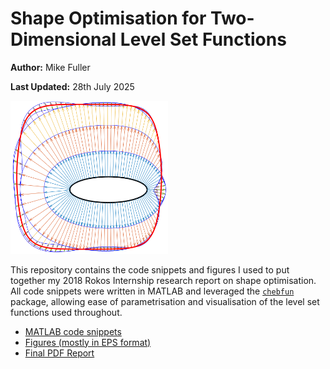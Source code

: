 # Shape Optimisation for Two-Dimensional Level Set Functions

**Author:** Mike Fuller

**Last Updated:** 28th July 2025

<img src="figures/titlepic.png" alt="Shape Optimisation of bow tie level set function" width="50%"/>

This repository contains the code snippets and figures I used to put together my 2018 Rokos Internship research report on shape optimisation. All code snippets were written in $\text{MATLAB}$ and leveraged the [`chebfun`](https://www.chebfun.org/) package, allowing ease of parametrisation and visualisation of the level set functions used throughout.

- [MATLAB code snippets](https://github.com/itsmikefuller/shape_optimisation/tree/main/code)
- [Figures (mostly in EPS format)](https://github.com/itsmikefuller/shape_optimisation/tree/main/figures)
- [Final PDF Report](https://github.com/itsmikefuller/shape_optimisation/blob/main/report/report.pdf)